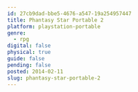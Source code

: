 ```yaml
---
id: 27cb9dad-bbe5-4676-a547-19a254957447
title: Phantasy Star Portable 2
platform: playstation-portable
genre:
  - rpg
digital: false
physical: true
guide: false
pending: false
posted: 2014-02-11
slug: phantasy-star-portable-2
---
```

